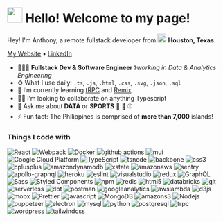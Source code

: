 <h1><img src="https://emojis.slackmojis.com/emojis/images/1643514680/6827/blob_aww.png?1643514680" width="35"/> Hello! Welcome to my page!</h1>

<p>Hey! I'm Anthony, a remote fullstack developer from <img src="https://cdn-icons-png.flaticon.com/512/861/861648.png" width="20"/> <b>Houston, Texas</b>. </p>

<p align="left">
  <a href="https://anthonybuncio.com" target="_blank">My Website</a> •
  <a href="https://www.linkedin.com/anthonybuncio1/" target="_blank">LinkedIn</a>
</p>

- 👨🏾‍💻 **Fullstack Dev & Software Engineer** &#12299;_working in Data & Analytics Engineering_
- ⚙️ What I use daily: `.ts`, `.js`, `.html`, `.css`, `.svg`, `.json`, `.sql`
- 🌱 I’m currently learning [tRPC](https://trpc.io/) and [Remix](https://remix.run/).
- 👋🏽 I’m looking to collaborate on anything Typescript <img src="https://emojis.slackmojis.com/emojis/images/1656974321/59940/typescript_parrot.gif?1656974321" width="16"/>
- 💬 Ask me about **DATA** or **SPORTS** 🏀 🏈 ⚾️
- ⚡️ Fun fact: The Philippines is comprised of **more than 7,000** islands! <img src="https://cdn-icons-png.flaticon.com/512/197/197561.png" width="13"/>

<h3>Things I code with</h3>
<p>
  <img alt="React" src="https://img.shields.io/badge/-React-45b8d8?style=flat-square&logo=react&logoColor=white" />
  <img alt="Webpack" src="https://img.shields.io/badge/-Webpack-41BDF5?style=flat-square&logo=webpack&logoColor=white" /> 
  <img alt="Docker" src="https://img.shields.io/badge/-Docker-46a2f1?style=flat-square&logo=docker&logoColor=white" />
  <img alt="github actions" src="https://img.shields.io/badge/-Github_Actions-2088FF?style=flat-square&logo=github-actions&logoColor=white" />
  <img alt="mui" src="https://img.shields.io/badge/-MUI-007FFF?style=flat-square&logo=mui&logoColor=white" />
  <img alt="Google Cloud Platform" src="https://img.shields.io/badge/-Google_Cloud_Platform-1a73e8?style=flat-square&logo=google-cloud&logoColor=white" />
  <img alt="TypeScript" src="https://img.shields.io/badge/-TypeScript-007ACC?style=flat-square&logo=typescript&logoColor=white" />
  <img alt="tsnode" src="https://img.shields.io/badge/-TS_Node-3178C6?style=flat-square&logo=tsnode&logoColor=white" />
  <img alt="backbone" src="https://img.shields.io/badge/-Backbone_JS-0071B5?style=flat-square&logo=backbonedotjs&logoColor=white" />
  <img alt="css3" src="https://img.shields.io/badge/-CSS3-1572B6?style=flat-square&logo=css3&logoColor=white" />
  <img alt="cplusplus" src="https://img.shields.io/badge/-C++-00599C?style=flat-square&logo=cplusplus&logoColor=white" />
  <img alt="amazondynamodb" src="https://img.shields.io/badge/-Amazon_DynamoDB-4053D6?style=flat-square&logo=amazondynamodb&logoColor=white" />
  <img alt="xstate" src="https://img.shields.io/badge/-XState-2C3E50?style=flat-square&logo=xstate&logoColor=white" />
  <img alt="amazonaws" src="https://img.shields.io/badge/-Amazon_AWS-232F3E?style=flat-square&logo=amazonaws&logoColor=white" />
  <img alt="sentry" src="https://img.shields.io/badge/-Sentry-362D59?style=flat-square&logo=sentry&logoColor=white" />
  <img alt="apollo-graphql" src="https://img.shields.io/badge/-Apollo%20GraphQL-311C87?style=flat-square&logo=apollo-graphql&logoColor=white" />
  <img alt="heroku" src="https://img.shields.io/badge/-Heroku-430098?style=flat-square&logo=heroku&logoColor=white" />
  <img alt="eslint" src="https://img.shields.io/badge/-ESLint-4B32C3?style=flat-square&logo=eslint&logoColor=white" />
  <img alt="visualstudio" src="https://img.shields.io/badge/-Visual_Studio-5C2D91?style=flat-square&logo=visualstudio&logoColor=white" />
  <img alt="redux" src="https://img.shields.io/badge/-Redux-764ABC?style=flat-square&logo=redux&logoColor=white" />
  <img alt="GraphQL" src="https://img.shields.io/badge/-GraphQL-E10098?style=flat-square&logo=graphql&logoColor=white" />
  <img alt="Sass" src="https://img.shields.io/badge/-Sass-CC6699?style=flat-square&logo=sass&logoColor=white" />
  <img alt="Styled Components" src="https://img.shields.io/badge/-Styled_Components-db7092?style=flat-square&logo=styled-components&logoColor=white" />
  <img alt="npm" src="https://img.shields.io/badge/-NPM-CB3837?style=flat-square&logo=npm&logoColor=white" />
  <img alt="redis" src="https://img.shields.io/badge/-Redis-DC382D?style=flat-square&logo=redis&logoColor=white" />
  <img alt="html5" src="https://img.shields.io/badge/-HTML5-E34F26?style=flat-square&logo=html5&logoColor=white" />
  <img alt="databricks" src="https://img.shields.io/badge/-Databricks-FF3621?style=flat-square&logo=databricks&logoColor=white" />
  <img alt="git" src="https://img.shields.io/badge/-Git-F05032?style=flat-square&logo=git&logoColor=white" />
  <img alt="serverless" src="https://img.shields.io/badge/-Serverless-FD5750?style=flat-square&logo=serverless&logoColor=white" />
  <img alt="dbt" src="https://img.shields.io/badge/-Dbt-FF694B?style=flat-square&logo=dbt&logoColor=white" />
  <img alt="postman" src="https://img.shields.io/badge/-Postman-FF6C37?style=flat-square&logo=postman&logoColor=white" />
  <img alt="googleanalytics" src="https://img.shields.io/badge/-Google_Analytics-E37400?style=flat-square&logo=googleanalytics&logoColor=white" />
  <img alt="awslambda" src="https://img.shields.io/badge/-AWS_Lambda-FF9900?style=flat-square&logo=awslambda&logoColor=white" />  
  <img alt="d3js" src="https://img.shields.io/badge/-D3.js-F9A03C?style=flat-square&logo=d3.js&logoColor=white" />
  <img alt="mobx" src="https://img.shields.io/badge/-MobX-FF9955?style=flat-square&logo=mobx&logoColor=white" />  
  <img alt="Prettier" src="https://img.shields.io/badge/-Prettier-F7B93E?style=flat-square&logo=prettier&logoColor=white" />
  <img alt="javascript" src="https://img.shields.io/badge/-Javascript-F7DF1E?style=flat-square&logo=javascript&logoColor=white" />
  <img alt="MongoDB" src="https://img.shields.io/badge/-MongoDB-13aa52?style=flat-square&logo=mongodb&logoColor=white" />
  <img alt="amazons3" src="https://img.shields.io/badge/-Amazon_S3-569A31?style=flat-square&logo=amazons3&logoColor=white" />
  <img alt="Nodejs" src="https://img.shields.io/badge/-Nodejs-43853d?style=flat-square&logo=Node.js&logoColor=white" />
  <img alt="puppeteer" src="https://img.shields.io/badge/-Puppeteer-40B5A4?style=flat-square&logo=puppeteer&logoColor=white" />
  <img alt="electron" src="https://img.shields.io/badge/-Electron-47848F?style=flat-square&logo=electron&logoColor=white" />
  <img alt="mysql" src="https://img.shields.io/badge/-MySQL-4479A1?style=flat-square&logo=mysql&logoColor=white" />
  <img alt="python" src="https://img.shields.io/badge/-Python-3776AB?style=flat-square&logo=python&logoColor=white" />
  <img alt="postgresql" src="https://img.shields.io/badge/-PostgreSQL-2596BE?style=flat-square&logo=postgresql&logoColor=white" />
  <img alt="trpc" src="https://img.shields.io/badge/-tRPC-2596BE?style=flat-square&logo=trpc&logoColor=white" />
  <img alt="wordpress" src="https://img.shields.io/badge/-Wordpress-2596BE?style=flat-square&logo=wordpress&logoColor=white" />
  <img alt="tailwindcss" src="https://img.shields.io/badge/-Tailwind_CSS-06B6D4?style=flat-square&logo=tailwindcss&logoColor=white" />
